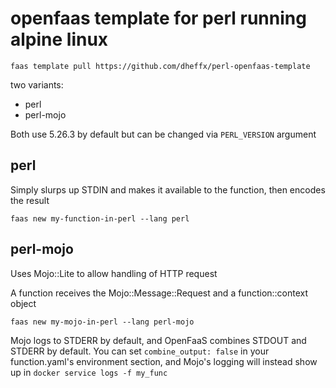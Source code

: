 # openfaas template for perl running alpine linux

```shell
faas template pull https://github.com/dheffx/perl-openfaas-template
```

two variants:

- perl
- perl-mojo

Both use 5.26.3 by default but can be changed via `PERL_VERSION` argument

## perl

Simply slurps up STDIN and makes it available to the function, then encodes the result

```shell
faas new my-function-in-perl --lang perl
```

## perl-mojo

Uses Mojo::Lite to allow handling of HTTP request

A function receives the Mojo::Message::Request and a function::context object

```shell
faas new my-mojo-in-perl --lang perl-mojo
```

Mojo logs to STDERR by default, and OpenFaaS combines STDOUT and STDERR by default.
You can set `combine_output: false` in your function.yaml's environment section, and Mojo's logging will instead show up in `docker service logs -f my_func`
